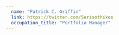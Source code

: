 ```yaml
---
  name: "Patrick C. Griffin"
  link: https://twitter.com/Serisothikos
  occupation_title: "Portfolio Manager"
---
```

